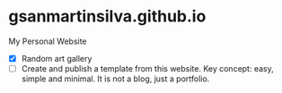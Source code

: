 # gsanmartinsilva.github.io
My Personal Website

- [x] Random art gallery
- [ ] Create and publish a template from this website. Key concept: easy, simple and minimal. It is not a blog, just a portfolio.
